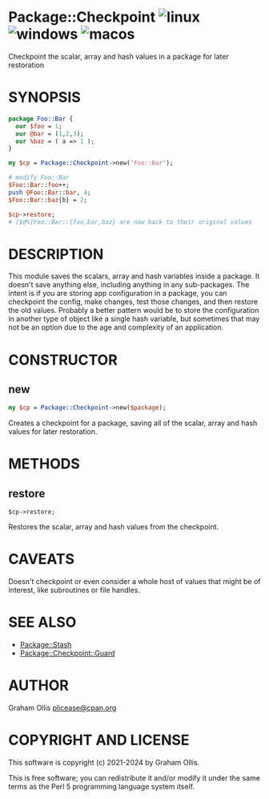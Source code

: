 # Package::Checkpoint ![linux](https://github.com/uperl/Package-Checkpoint/workflows/linux/badge.svg) ![windows](https://github.com/uperl/Package-Checkpoint/workflows/windows/badge.svg) ![macos](https://github.com/uperl/Package-Checkpoint/workflows/macos/badge.svg)

Checkpoint the scalar, array and hash values in a package for later restoration

# SYNOPSIS

```perl
package Foo::Bar {
  our $foo = 1;
  our @bar = (1,2,3);
  our %baz = ( a => 1 );
}

my $cp = Package::Checkpoint->new('Foo::Bar');

# modify Foo::Bar
$Foo::Bar::foo++;
push @Foo::Bar::bar, 4;
$Foo::Bar::baz{b} = 2;

$cp->restore;
# [$@%]Foo::Bar::{foo,bar,baz} are now back to their original values
```

# DESCRIPTION

This module saves the scalars, array and hash variables inside a package.  It doesn't
save anything else, including anything in any sub-packages.  The intent is if you are
storing app configuration in a package, you can checkpoint the config, make changes,
test those changes, and then restore the old values.  Probably a better pattern would
be to store the configuration in another type of object like a single hash variable,
but sometimes that may not be an option due to the age and complexity of an application.

# CONSTRUCTOR

## new

```perl
my $cp = Package::Checkpoint->new($package);
```

Creates a checkpoint for a package, saving all of the scalar, array and hash values
for later restoration.

# METHODS

## restore

```
$cp->restore;
```

Restores the scalar, array and hash values from the checkpoint.

# CAVEATS

Doesn't checkpoint or even consider a whole host of values that might be of interest,
like subroutines or file handles.

# SEE ALSO

- [Package::Stash](https://metacpan.org/pod/Package::Stash)
- [Package::Checkpoint::Guard](https://metacpan.org/pod/Package::Checkpoint::Guard)

# AUTHOR

Graham Ollis <plicease@cpan.org>

# COPYRIGHT AND LICENSE

This software is copyright (c) 2021-2024 by Graham Ollis.

This is free software; you can redistribute it and/or modify it under
the same terms as the Perl 5 programming language system itself.
